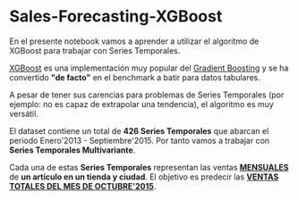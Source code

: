 # Sales-Forecasting-XGBoost

En el presente notebook vamos a aprender a utilizar el algoritmo de XGBoost para trabajar con Series Temporales.

[XGBoost](https://xgboost.readthedocs.io/en/stable/) es una implementación muy popular del [Gradient Boosting](https://interactivechaos.com/es/manual/tutorial-de-machine-learning/gradient-boosting) y se ha convertido **"de facto"** en el benchmark a batir para datos tabulares.

A pesar de tener sus carencias para problemas de Series Temporales (por ejemplo: no es capaz de extrapolar una tendencia), el algoritmo es muy versátil.

El dataset contiene un total de **426 Series Temporales** que abarcan el periodo Enero'2013 - Septiembre'2015. Por tanto vamos a trabajar con **Series Temporales Multivariante**.

Cada una de estas **Series Temporales** representan las ventas <u>**MENSUALES**</u> de **un artículo en un tienda y ciudad**. El objetivo es predecir las <u>**VENTAS TOTALES DEL MES DE OCTUBRE'2015**</u>.
